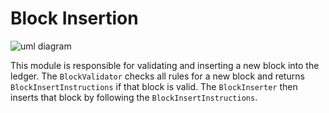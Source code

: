 # Block Insertion


![uml diagram](http://www.plantuml.com/plantuml/proxy?cache=no&fmt=svg&src=https://raw.github.com/simpago/rsnano-node/develop/rust/doc/block_insertion.puml)

This module is responsible for validating and inserting a new block into the ledger. The `BlockValidator` checks all rules for a new block and returns `BlockInsertInstructions` if that block is valid. The `BlockInserter` then inserts that block by following the `BlockInsertInstructions`.